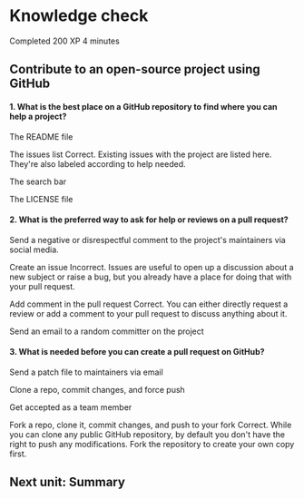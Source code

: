 # Knowledge check
Completed 200 XP 4 minutes  

## Contribute to an open-source project using GitHub

#### 1. What is the best place on a GitHub repository to find where you can help a project? 

The README file

The issues list
Correct. Existing issues with the project are listed here. They're also labeled according to help needed.


The search bar

The LICENSE file

#### 2. What is the preferred way to ask for help or reviews on a pull request? 

Send a negative or disrespectful comment to the project's maintainers via social media.

Create an issue
Incorrect. Issues are useful to open up a discussion about a new subject or raise a bug, but you already have a place for doing that with your pull request.


Add comment in the pull request
Correct. You can either directly request a review or add a comment to your pull request to discuss anything about it.


Send an email to a random committer on the project

#### 3. What is needed before you can create a pull request on GitHub? 

Send a patch file to maintainers via email

Clone a repo, commit changes, and force push

Get accepted as a team member

Fork a repo, clone it, commit changes, and push to your fork
Correct. While you can clone any public GitHub repository, by default you don't have the right to push any modifications. Fork the repository to create your own copy first.

## Next unit: Summary
